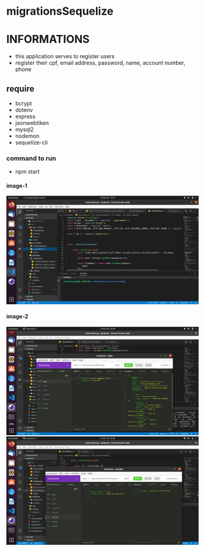 # migrationsSequelize

# INFORMATIONS
* this application serves to register users 
*  register their cpf, email address, password, name, account number, phone

## require
* bcrypt
* dotenv
* express
* jsonwebtiken
* mysql2
* nodemon
* sequelize-cli

###  command to run
* npm start

#### image-1
![image1](https://github.com/Jardielson-s/migrationsSequelize/blob/main/image1.png)
#### image-2
![image1](https://github.com/Jardielson-s/migrationsSequelize/blob/main/image2.png)
![image1](https://github.com/Jardielson-s/migrationsSequelize/blob/main/image3.png)

